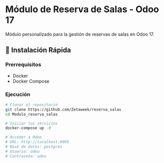 # Módulo de Reserva de Salas - Odoo 17

Módulo personalizado para la gestión de reservas de salas en Odoo 17.

## 🚀 Instalación Rápida

### Prerrequisitos
- Docker
- Docker Compose

### Ejecución
```bash
# Clonar el repositorio
git clone https://github.com/Zetaweek/reserva_salas
cd Modulo_reserva_salas

# Iniciar los servicios
docker-compose up -d

# Acceder a Odoo
# URL: http://localhost:8069
# Base de datos: postgres
# Usuario: odoo
# Contraseña: odoo